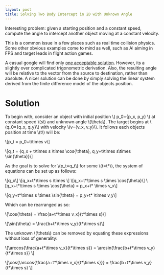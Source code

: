 ```yaml
---
layout: post
title: Solving Two Body Intercept in 2D with Unknown Angle
---
```

Interesting problem: given a starting position and a constant speed, compute the angle to intercept another object moving at a constant velocity. 

This is a common issue in a few places such as real time collision physics. Some other obvious examples come to mind as well, such as AI aiming in FPS and target leads in flight action games. 

A casual google will find only [one acceptable solution](https://www.codeproject.com/Articles/990452/Interception-of-Two-Moving-Objects-in-D-Space). However, its a slightly over complicated trigonometric derivation. Also, the resulting angle will be relative to the vector from the source to destination, rather than absolute. 
A nicer solution can be done by simply solving the linear system derived from the finite difference model of the objects position.

# Solution
To begin with, consider an object with initial position \\( p_0=\{p_x, p_y\} \\) at constant speed \\(s\\) and unknown angle \\(\theta\\). The target begins at \\(q_0=\{q_x, q_y\}\\) with velocity \\(v=\{v_x, v_y\}\\). It follows each objects position at time \\(t\\) will be:

\\[p_t = p_0+t\times v\\]

\\[q_t = \{q_x + t\times s \times \cos{\theta}, q_y+t\times s\times \sin{\theta}\}\\]

As the goal is to solve for \\(p_t=q_t\\) for some \\(t=t*\\), the system of equations can be set up as follows:

\\[q_x\\]
\\[q_x+t*\times s \times \\]
\\[q_x+t*\times s \times \cos{\theta}\\]
\\[q_x+t*\times s \times \cos{\theta} = p_x+t* \times v_x\\]

\\[q_y+t*\times s \times \sin{\theta} = p_y+t* \times v_y\\]

Which can be rearranged as so:

\\[\cos{\theta} = \frac{a+t*\times v_x}{t*\times s}\\]

\\[\sin{\theta} = \frac{b+t*\times v_y}{t*\times s}\\]

The unknown \\(\theta\\) can be removed by equating these expressions without loss of generality:

\\[\arccos{\frac{a+t*\times v_x}{t*\times s}} = \arcsin{\frac{b+t*\times v_y}{t*\times s}} \\]

\\[\cos{\arccos{\frac{a+t*\times v_x}{t*\times s}}} = \frac{b+t*\times v_y}{t*\times s} \\]
